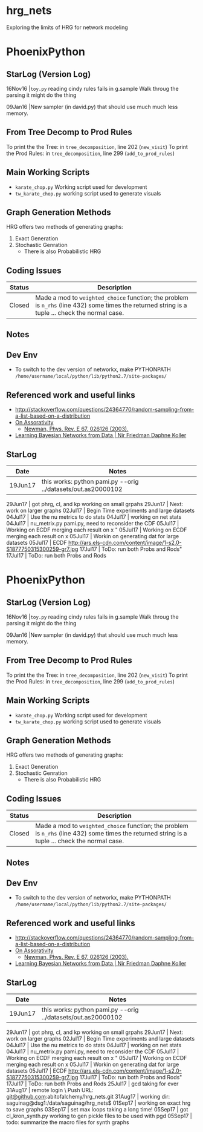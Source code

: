 # hrg_nets
Exploring the limits of HRG for network modeling
# PhoenixPython

## StarLog (Version Log)

16Nov16 |`toy.py` reading cindy rules fails in g.sample 
         Walk throug the parsing it might do the thing

09Jan16 |New sampler (in david.py) that should use much much less memory.


## From Tree Decomp to Prod Rules
To print the the Tree:
	in `tree_decomposition`, line 202 (`new_visit`) 
To print the Prod Rules:
	in `tree_decomposition`, line 299 (`add_to_prod_rules`)

## Main Working Scripts

* `karate_chop.py` Working script used for development
* `tw_karate_chop.py` working script used to generate visuals

## Graph Generation Methods
HRG offers two methods of generating graphs: 
1.  Exact Generation
2.  Stochastic Genration
    - There is also Probabilistic HRG





## Coding Issues
Status | Description
-------|------------
Closed | Made a mod to `weighted_choice` function; the problem is `n_rhs` (line 432) some times the returned string is a tuple ... check the normal case.

## Notes


## Dev Env

- To switch to the dev version of networkx, make PYTHONPATH `/home/username/local/python/lib/python2.7/site-packages/`

## Referenced work and useful links

* http://stackoverflow.com/questions/24364770/random-sampling-from-a-list-based-on-a-distribution
* [On Assorativity](http://tuvalu.santafe.edu/~aaronc/slides/Clauset_CSSS2014_Networks_3.pdf)
  - [Newman, Phys. Rev. E 67, 026126 (2003).](http://arxiv.org/pdf/cond-mat/0209450v2.pdf)
* [Learning Bayesian Networks from Data |
Nir Friedman Daphne Koller](http://www.cs.huji.ac.il/~nir/Nips01-Tutorial/Nips-tutorial.pdf)

## StarLog

Date    | Notes
--------|------------------------------------------------------------------
19Jun17 | this works: python pami.py --orig ../datasets/out.as20000102

29Jun17 | got phrg, cl, and kp working on small grpahs
29Jun17 | Next: work on larger graphs
02Jul17 | Begin Time experiments and large datasets
04Jul17 | Use the nu metrics to do stats
04Jul17 | working on net stats
04Jul17 | nu_metrix.py pami.py, need to reconsider the CDF
05Jul17 | Working on ECDF merging each result on x "
05Jul17 | Working on ECDF merging each result on x
05Jul17 | Workin on generating dat for large datasets
05Jul17 | ECDF http://ars.els-cdn.com/content/image/1-s2.0-S1877750315300259-gr7.jpg
17Jul17 | ToDo: run both Probs and Rods"
17Jul17 | ToDo: run both Probs and Rods
# PhoenixPython

## StarLog (Version Log)

16Nov16 |`toy.py` reading cindy rules fails in g.sample 
         Walk throug the parsing it might do the thing

09Jan16 |New sampler (in david.py) that should use much much less memory.


## From Tree Decomp to Prod Rules
To print the the Tree:
	in `tree_decomposition`, line 202 (`new_visit`) 
To print the Prod Rules:
	in `tree_decomposition`, line 299 (`add_to_prod_rules`)

## Main Working Scripts

* `karate_chop.py` Working script used for development
* `tw_karate_chop.py` working script used to generate visuals

## Graph Generation Methods
HRG offers two methods of generating graphs: 
1.  Exact Generation
2.  Stochastic Genration
    - There is also Probabilistic HRG





## Coding Issues
Status | Description
-------|------------
Closed | Made a mod to `weighted_choice` function; the problem is `n_rhs` (line 432) some times the returned string is a tuple ... check the normal case.

## Notes


## Dev Env

- To switch to the dev version of networkx, make PYTHONPATH `/home/username/local/python/lib/python2.7/site-packages/`

## Referenced work and useful links

* http://stackoverflow.com/questions/24364770/random-sampling-from-a-list-based-on-a-distribution
* [On Assorativity](http://tuvalu.santafe.edu/~aaronc/slides/Clauset_CSSS2014_Networks_3.pdf)
  - [Newman, Phys. Rev. E 67, 026126 (2003).](http://arxiv.org/pdf/cond-mat/0209450v2.pdf)
* [Learning Bayesian Networks from Data |
Nir Friedman Daphne Koller](http://www.cs.huji.ac.il/~nir/Nips01-Tutorial/Nips-tutorial.pdf)

## StarLog

Date    | Notes
--------|------------------------------------------------------------------
19Jun17 | this works: python pami.py --orig ../datasets/out.as20000102

29Jun17 | got phrg, cl, and kp working on small grpahs
29Jun17 | Next: work on larger graphs
02Jul17 | Begin Time experiments and large datasets
04Jul17 | Use the nu metrics to do stats
04Jul17 | working on net stats
04Jul17 | nu_metrix.py pami.py, need to reconsider the CDF
05Jul17 | Working on ECDF merging each result on x "
05Jul17 | Working on ECDF merging each result on x
05Jul17 | Workin on generating dat for large datasets
05Jul17 | ECDF http://ars.els-cdn.com/content/image/1-s2.0-S1877750315300259-gr7.jpg
17Jul17 | ToDo: run both Probs and Rods"
17Jul17 | ToDo: run both Probs and Rods
25Jul17 | gcd taking for ever
31Aug17 | remote login \ Push URL: git@github.com:abitofalchemy/hrg_nets.git
31Aug17 | working dir: saguinag@dsg1:/data/saguinag/hrg_nets$
01Sep17 | working on exact hrg to save graphs
03Sep17 | set max loops taking a long time!
05Sep17 | got cl_kron_synth.py working to gen pickle files to be used with pgd
05Sep17 | todo: summarize the macro files for synth graphs
